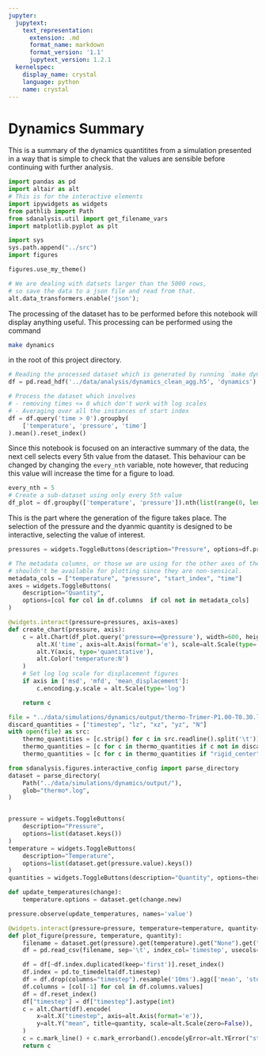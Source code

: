 ```yaml
---
jupyter:
  jupytext:
    text_representation:
      extension: .md
      format_name: markdown
      format_version: '1.1'
      jupytext_version: 1.2.1
  kernelspec:
    display_name: crystal
    language: python
    name: crystal
---
```


# Dynamics Summary

This is a summary of the dynamics quantitites from a simulation presented in a way that is simple to check that the values are sensible before continuing with further analysis.

```python
import pandas as pd
import altair as alt
# This is for the interactive elements
import ipywidgets as widgets
from pathlib import Path
from sdanalysis.util import get_filename_vars
import matplotlib.pyplot as plt

import sys
sys.path.append("../src")
import figures

figures.use_my_theme()

# We are dealing with datsets larger than the 5000 rows,
# so save the data to a json file and read from that.
alt.data_transformers.enable('json');
```

<!-- #region -->
The processing of the dataset has to be performed before this notebook will display anything useful.
This processing can be performed using the command

```sh
make dynamics
```

in the root of this project directory.
<!-- #endregion -->

```python
# Reading the processed dataset which is generated by running `make dynamics`
df = pd.read_hdf('../data/analysis/dynamics_clean_agg.h5', 'dynamics')

# Process the dataset which involves
# - removing times <= 0 which don't work with log scales
# - Averaging over all the instances of start index
df = df.query('time > 0').groupby(
    ['temperature', 'pressure', 'time']
).mean().reset_index()
```

Since this notebook is focused on an interactive summary of the data,
the next cell selects every 5th value from the dataset.
This behaviour can be changed by changing the `every_nth` variable,
note however, that reducing this value will increase the time for a figure to load.

```python
every_nth = 5
# Create a sub-dataset using only every 5th value
df_plot = df.groupby(['temperature', 'pressure']).nth(list(range(0, len(df), every_nth))).reset_index()
```

This is the part where the generation of the figure takes place.
The selection of the pressure and the dyanmic quantity is designed to be interactive,
selecting the value of interest.

```python
pressures = widgets.ToggleButtons(description="Pressure", options=df.pressure.unique())

# The metadata columns, or those we are using for the other axes of the figure
# shouldn't be available for plotting since they are non-sensical.
metadata_cols = ["temperature", "pressure", "start_index", "time"]
axes = widgets.ToggleButtons(
    description="Quantity",
    options=[col for col in df.columns  if col not in metadata_cols]
)

@widgets.interact(pressure=pressures, axis=axes)
def create_chart(pressure, axis):
    c = alt.Chart(df_plot.query('pressure==@pressure'), width=600, height=500).mark_point(size=75).encode(
        alt.X('time', axis=alt.Axis(format='e'), scale=alt.Scale(type='log')),
        alt.Y(axis, type='quantitative'),
        alt.Color('temperature:N')
    )
    # Set log log scale for displacement figures
    if axis in ['msd', 'mfd', 'mean_displacement']:
        c.encoding.y.scale = alt.Scale(type='log')

    return c
```

```python
file = "../data/simulations/dynamics/output/thermo-Trimer-P1.00-T0.30.log"
discard_quantities = ["timestep", "lz", "xz", "yz", "N"]
with open(file) as src:
    thermo_quantities = [c.strip() for c in src.readline().split('\t')]
    thermo_quantities = [c for c in thermo_quantities if c not in discard_quantities]
    thermo_quantities = [c for c in thermo_quantities if "rigid_center" not in c]
```

```python
from sdanalysis.figures.interactive_config import parse_directory
dataset = parse_directory(
    Path("../data/simulations/dynamics/output/"),
    glob="thermo*.log",
)
```

```python

```

```python
pressure = widgets.ToggleButtons(
    description="Pressure",
    options=list(dataset.keys())
)
temperature = widgets.ToggleButtons(
    description="Temperature",
    options=list(dataset.get(pressure.value).keys())
)
quantities = widgets.ToggleButtons(description="Quantity", options=thermo_quantities)

def update_temperatures(change):
    temperature.options = dataset.get(change.new)

pressure.observe(update_temperatures, names='value')

@widgets.interact(pressure=pressure, temperature=temperature, quantity=quantities)
def plot_figure(pressure, temperature, quantity):
    filename = dataset.get(pressure).get(temperature).get("None").get("None")
    df = pd.read_csv(filename, sep='\t', index_col='timestep', usecols=["timestep", quantity])

    df = df[~df.index.duplicated(keep='first')].reset_index()
    df.index = pd.to_timedelta(df.timestep)
    df = df.drop(columns="timestep").resample('10ms').agg(['mean', 'std'])
    df.columns = [col[-1] for col in df.columns.values]
    df = df.reset_index()
    df["timestep"] = df["timestep"].astype(int)
    c = alt.Chart(df).encode(
        x=alt.X("timestep", axis=alt.Axis(format='e')),
        y=alt.Y("mean", title=quantity, scale=alt.Scale(zero=False)),
    )
    c = c.mark_line() + c.mark_errorband().encode(yError=alt.YError("std"))
    return c

```

```python

```
